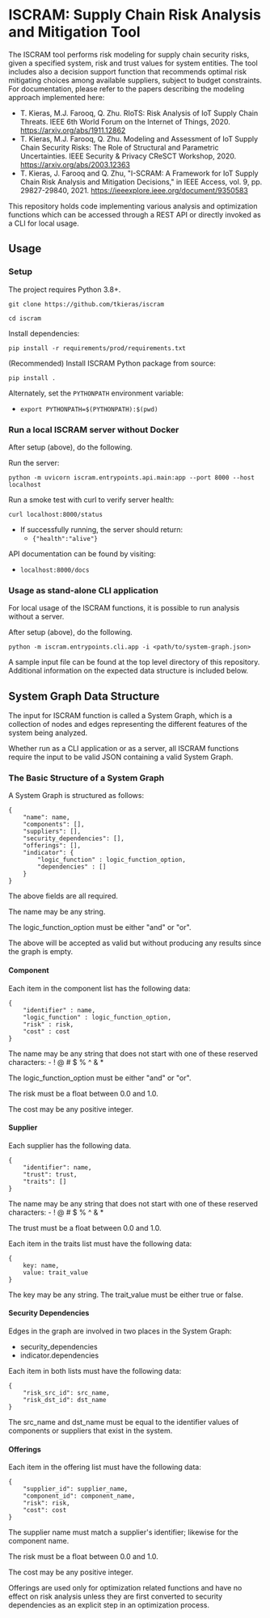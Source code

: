 # ISCRAM: Supply Chain Risk Analysis and Mitigation Tool

The ISCRAM tool performs risk modeling for supply chain security risks, given a specified system, risk and trust values for system entities. The tool includes also a decision support function that recommends optimal risk mitigating choices among available suppliers, subject to budget constraints. For documentation, please refer to the papers describing the modeling approach implemented here:

- T. Kieras, M.J. Farooq, Q. Zhu. RIoTS: Risk Analysis of IoT Supply Chain Threats. IEEE 6th World Forum on the Internet of Things, 2020. <https://arxiv.org/abs/1911.12862>
- T. Kieras, M.J. Farooq, Q. Zhu. Modeling and Assessment of IoT Supply Chain Security Risks: The Role of Structural and Parametric Uncertainties. IEEE Security & Privacy CReSCT Workshop, 2020. <https://arxiv.org/abs/2003.12363>
- T. Kieras, J. Farooq and Q. Zhu, "I-SCRAM: A Framework for IoT Supply Chain Risk Analysis and Mitigation Decisions," in IEEE Access, vol. 9, pp. 29827-29840, 2021. <https://ieeexplore.ieee.org/document/9350583>

This repository holds code implementing various analysis and optimization functions which can be accessed through a REST API or directly invoked as a CLI for local usage.

## Usage

### Setup

The project requires Python 3.8+.

`git clone https://github.com/tkieras/iscram`

`cd iscram`

Install dependencies:

`pip install -r requirements/prod/requirements.txt`

(Recommended) Install ISCRAM Python package from source:

`pip install .`

Alternately, set the `PYTHONPATH` environment variable:

- `export PYTHONPATH=$(PYTHONPATH):$(pwd)`

### Run a local ISCRAM server without Docker

After setup (above), do the following.

Run the server:

`python -m uvicorn iscram.entrypoints.api.main:app --port 8000 --host localhost`

Run a smoke test with curl to verify server health:

`curl localhost:8000/status`

- If successfully running, the server should return:
	- `{"health":"alive"}`

API documentation can be found by visiting:

- `localhost:8000/docs`

### Usage as stand-alone CLI application

For local usage of the ISCRAM functions, it is possible to run analysis without a server.

After setup (above), do the following.

`python -m iscram.entrypoints.cli.app -i <path/to/system-graph.json>`

A sample input file can be found at the top level directory of this repository. Additional information on the expected data structure is included below.

## System Graph Data Structure

The input for ISCRAM function is called a System Graph, which is a collection of nodes and edges representing the different features of the system being analyzed.

Whether run as a CLI application or as a server, all ISCRAM functions require the input to be valid JSON containing a valid System Graph.

### The Basic Structure of a System Graph

A System Graph is structured as follows:

```
{
	"name": name,
	"components": [],
	"suppliers": [],
	"security_dependencies": [],
	"offerings": [],
	"indicator": {
		"logic_function" : logic_function_option,
		"dependencies" : []
	}
}
```

The above fields are all required.

The name may be any string.

The logic_function_option must be either "and" or "or".

The above will be accepted as valid but without producing any results since the graph is empty.

#### Component

Each item in the component list has the following data:

```
{
	"identifier" : name,
	"logic_function" : logic_function_option,
	"risk" : risk,
	"cost" : cost
}
```

The name may be any string that does not start with one of these reserved characters:
	- ! @ # $ % ^ & *

The logic_function_option must be either "and" or "or".

The risk must be a float between 0.0 and 1.0.

The cost may be any positive integer.


#### Supplier

Each supplier has the following data.

```
{
	"identifier": name,
	"trust": trust,
	"traits": []
}
```

The name may be any string that does not start with one of these reserved characters:
	- ! @ # $ % ^ & *

The trust must be a float between 0.0 and 1.0.

Each item in the traits list must have the following data:

```
{ 
	key: name, 
	value: trait_value
}
```

The key may be any string. The trait_value must be either true or false.

#### Security Dependencies

Edges in the graph are involved in two places in the System Graph:

- security_dependencies
- indicator.dependencies

Each item in both lists must have the following data:

```
{
	"risk_src_id": src_name,
	"risk_dst_id": dst_name
}
```

The src_name and dst_name must be equal to the identifier values of components or suppliers that exist in the system. 


#### Offerings

Each item in the offering list must have the following data:

```
{
	"supplier_id": supplier_name,
	"component_id": component_name,
	"risk": risk,
	"cost": cost
}
```

The supplier name must match a supplier's identifier; likewise for the component name.

The risk must be a float between 0.0 and 1.0.

The cost may be any positive integer.

Offerings are used only for optimization related functions and have no effect on risk analysis unless they are first converted to security dependencies as an explicit step in an optimization process.
